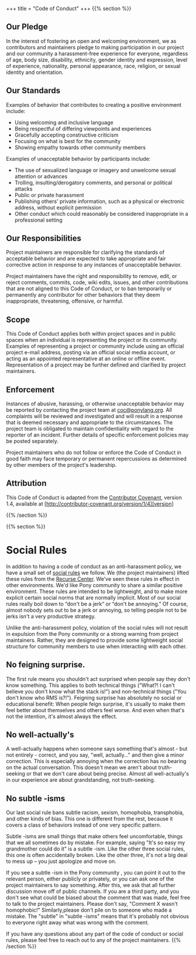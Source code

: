 +++
title = "Code of Conduct"
+++
{{% section %}}
## Our Pledge

In the interest of fostering an open and welcoming environment, we as contributors and maintainers pledge to making participation in our project and our community a harassment-free experience for everyone, regardless of age, body size, disability, ethnicity, gender identity and expression, level of experience, nationality, personal appearance, race, religion, or sexual identity and orientation.

## Our Standards

Examples of behavior that contributes to creating a positive environment include:

* Using welcoming and inclusive language
* Being respectful of differing viewpoints and experiences
* Gracefully accepting constructive criticism
* Focusing on what is best for the community
* Showing empathy towards other community members

Examples of unacceptable behavior by participants include:

* The use of sexualized language or imagery and unwelcome sexual attention or
advances
* Trolling, insulting/derogatory comments, and personal or political attacks
* Public or private harassment
* Publishing others' private information, such as a physical or electronic
  address, without explicit permission
* Other conduct which could reasonably be considered inappropriate in a
  professional setting

## Our Responsibilities

Project maintainers are responsible for clarifying the standards of acceptable behavior and are expected to take appropriate and fair corrective action in response to any instances of unacceptable behavior.

Project maintainers have the right and responsibility to remove, edit, or reject comments, commits, code, wiki edits, issues, and other contributions that are not aligned to this Code of Conduct, or to ban temporarily or permanently any contributor for other behaviors that they deem inappropriate, threatening, offensive, or harmful.

## Scope

This Code of Conduct applies both within project spaces and in public spaces when an individual is representing the project or its community. Examples of representing a project or community include using an official project e-mail address, posting via an official social media account, or acting as an appointed representative at an online or offline event. Representation of a project may be further defined and clarified by project maintainers.

## Enforcement

Instances of abusive, harassing, or otherwise unacceptable behavior may be reported by contacting the project team at coc@ponylang.org. All complaints will be reviewed and investigated and will result in a response that is deemed necessary and appropriate to the circumstances. The project team is obligated to maintain confidentiality with regard to the reporter of an incident. Further details of specific enforcement policies may be posted separately.

Project maintainers who do not follow or enforce the Code of Conduct in good faith may face temporary or permanent repercussions as determined by other members of the project's leadership.

## Attribution

This Code of Conduct is adapted from the [Contributor Covenant][homepage], version 1.4, available at [http://contributor-covenant.org/version/1/4][version]

[homepage]: http://contributor-covenant.org
[version]: http://contributor-covenant.org/version/1/4/
{{% /section %}}

{{% section %}}
# Social Rules

In addition to having a code of conduct as an anti-harassment policy, we have a small set of [social rules](https://www.recurse.com/manual#sub-sec-social-rules) we follow. We (the project maintainers) lifted these rules from the [Recurse Center](https://www.recurse.com). We've seen these rules in effect in other environments. We'd like Pony community to share a similar positive environment. These rules are intended to be lightweight, and to make more explicit certain social norms that  are normally implicit. Most of our social rules really boil down to “don't be a  jerk“ or “don't be annoying.” Of course, almost nobody sets out to be a jerk or annoying, so telling people not to be jerks isn't a very productive strategy.

Unlike the anti-harassment policy, violation of the social rules will not result in expulsion from the Pony community or a strong warning from project maintainers. Rather, they are designed to provide some lightweight social structure for community members to use when interacting with each other.

## No feigning surprise.

The first rule means you shouldn't act surprised when people say they don't know something. This applies to both technical things ("What?! I can't believe you don't know what the stack is!") and non-technical things ("You don't know who RMS is?!"). Feigning surprise has absolutely no social or educational benefit: When people feign surprise, it's usually to make them feel better about themselves and others feel worse. And even when that's not the intention, it's almost always the effect.

## No well-actually's

A well-actually happens when someone says something that's almost - but not entirely - correct, and you say, "well, actually…" and then give a minor correction. This is especially annoying when the correction has no bearing on the actual conversation. This doesn't mean we aren't about truth-seeking or that we don't care about being precise. Almost all well-actually's in our experience are about grandstanding, not truth-seeking.

## No subtle -isms

Our last social rule bans subtle racism, sexism, homophobia, transphobia, and other kinds of bias. This one is different from the rest, because it covers a class of behaviors instead of one very specific pattern.

Subtle -isms are small things that make others feel uncomfortable, things that we all sometimes do by mistake. For example, saying "It's so easy my grandmother could do it" is a subtle -ism. Like the other three social rules, this one is often accidentally broken. Like the other three, it's not a big deal to mess up – you just apologize and move on.

If you see a subtle -ism in the Pony community , you can point it out to the relevant person, either publicly or privately, or you can ask one of the project maintainers to say something. After this, we ask that all further discussion move off of public channels. If you are a third party, and you don't see what could be biased about the comment that was made, feel free to talk to the project maintainers. Please don't say, "Comment X wasn't homophobic!" Similarly,please don't pile on to someone who made a mistake. The "subtle" in "subtle -isms" means that it's probably not obvious to everyone right away what was wrong with the comment.

If you have any questions about any part of the code of conduct or social rules, please feel free to reach out to any of the project maintainers.
{{% /section %}}
